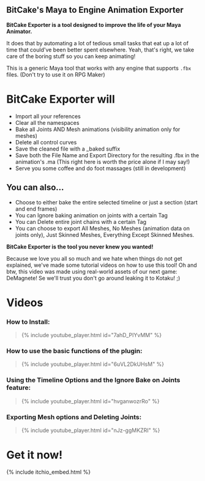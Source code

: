 ## BitCake's Maya to Engine Animation Exporter

**BitCake Exporter is a tool designed to improve the life of your Maya Animator.**

It does that by automating a lot of tedious small tasks that eat up a lot of time that could've been better spent elsewhere.
Yeah, that's right, we take care of the boring stuff so you can keep animating!

This is a generic Maya tool that works with any engine that supports `.fbx` files. (Don't try to use it on RPG Maker)

# BitCake Exporter will
- Import all your references
- Clear all the namespaces
- Bake all Joints AND Mesh animations (visibility animation only for meshes)
- Delete all control curves
- Save the cleaned file with a _baked suffix
- Save both the File Name and Export Directory for the resulting .fbx in the animation's .ma (This right here is worth the price alone if I may say!)
- Serve you some coffee and do foot massages (still in development)

## You can also...
- Choose to either bake the entire selected timeline or just a section (start and end frames)
- You can Ignore baking animation on joints with a certain Tag
- You can Delete entire joint chains with a certain Tag
- You can choose to export All Meshes, No Meshes (animation data on joints only), Just Skinned Meshes, Everything Except Skinned Meshes.

**BitCake Exporter is the tool you never knew you wanted!**

Because we love you all so much and we hate when things do not get explained, we've made some tutorial videos on how to use this tool! Oh and btw, this video was made using real-world assets of our next game: DeMagnete! Se we'll trust you don't go around leaking it to Kotaku! ;)

# Videos

### How to Install:
> {% include youtube_player.html id="7ahD_PIYvMM" %}

### How to use the basic functions of the plugin:
> {% include youtube_player.html id="6uVL2DkUHsM" %}

### Using the Timeline Options and the Ignore Bake on Joints feature:
> {% include youtube_player.html id="hvganwozrRo" %}

### Exporting Mesh options and Deleting Joints:
> {% include youtube_player.html id="nJz-ggMKZRI" %}


# Get it now!

{% include itchio_embed.html %}
